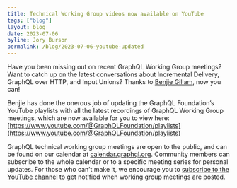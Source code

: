 ```yaml
---
title: Technical Working Group videos now available on YouTube
tags: ["blog"]
layout: blog
date: 2023-07-06
byline: Jory Burson
permalink: /blog/2023-07-06-youtube-updated
---
```


Have you been missing out on recent GraphQL Working Group meetings? Want to catch up on the latest conversations about Incremental Delivery, GraphQL over HTTP, and Input Unions?
Thanks to [Benjie Gillam](https://github.com/benjie), now you can!

Benjie has done the onerous job of updating the GraphQL Foundation’s YouTube playlists with all the latest recordings of GraphQL Working Group meetings, which are now available for you to view here: [https://www.youtube.com/@GraphQLFoundation/playlists](https://www.youtube.com/@GraphQLFoundation/playlists)

GraphQL technical working group meetings are open to the public, and can be found on our calendar at [calendar.graphql.org](https://calendar.graphql.org). Community members can subscribe to the whole calendar or to a specific meeting series for personal updates. For those who can’t make it, we encourage you to [subscribe to the YouTube channel](https://www.youtube.com/@GraphQLFoundation) to get notified when working group meetings are posted.
